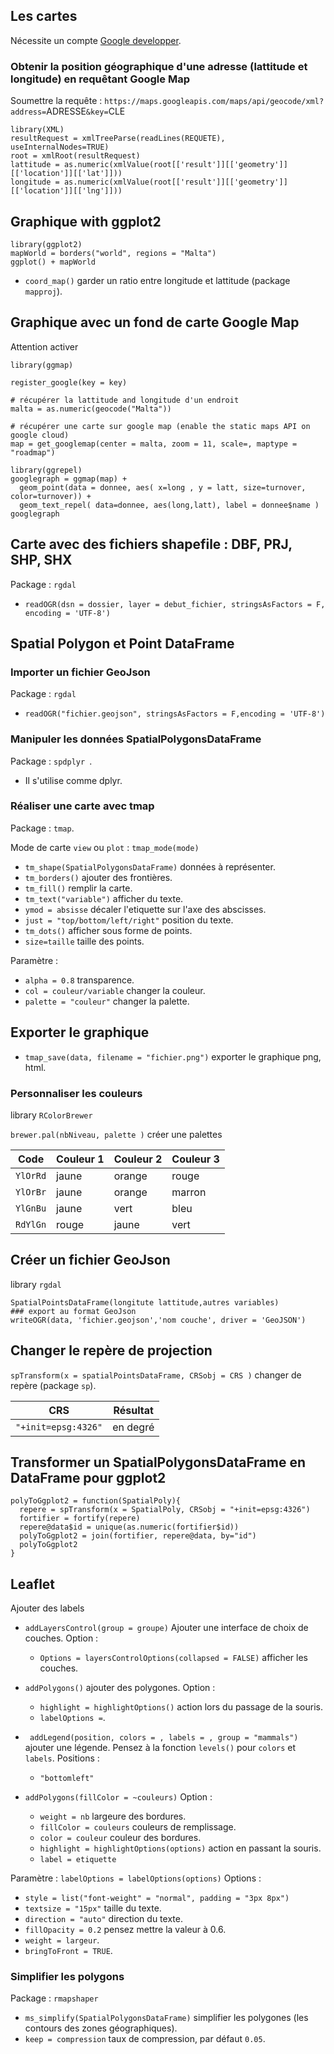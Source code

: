 ## Les cartes
 
 Nécessite un compte [Google developper](https://console.developers.google.com).
 
### Obtenir la position géographique d'une adresse (lattitude et longitude) en requêtant Google Map
 
Soumettre la requête : `https://maps.googleapis.com/maps/api/geocode/xml?address=`ADRESSE`&key=`CLE

```
library(XML)
resultRequest = xmlTreeParse(readLines(REQUETE), useInternalNodes=TRUE)
root = xmlRoot(resultRequest)
lattitude = as.numeric(xmlValue(root[['result']][['geometry']][['location']][['lat']]))
longitude = as.numeric(xmlValue(root[['result']][['geometry']][['location']][['lng']]))
```

## Graphique with ggplot2

```
library(ggplot2)
mapWorld = borders("world", regions = "Malta")
ggplot() + mapWorld
```

* `coord_map()` garder un ratio entre longitude et lattitude (package `mapproj`).

## Graphique avec un fond de carte Google Map

Attention activer 

```
library(ggmap)

register_google(key = key)

# récupérer la lattitude and longitude d'un endroit
malta = as.numeric(geocode("Malta"))

# récupérer une carte sur google map (enable the static maps API on google cloud)
map = get_googlemap(center = malta, zoom = 11, scale=, maptype = "roadmap")

library(ggrepel)
googlegraph = ggmap(map) +
  geom_point(data = donnee, aes( x=long , y = latt, size=turnover, color=turnover)) + 
  geom_text_repel( data=donnee, aes(long,latt), label = donnee$name )
googlegraph
```
## Carte avec des fichiers shapefile : DBF, PRJ, SHP, SHX

Package : `rgdal`

* `readOGR(dsn = dossier, layer = debut_fichier, stringsAsFactors = F, encoding = 'UTF-8')`

## Spatial Polygon et Point DataFrame

### Importer un fichier GeoJson

Package : `rgdal`

* `readOGR("fichier.geojson", stringsAsFactors = F,encoding = 'UTF-8')`

### Manipuler les données SpatialPolygonsDataFrame

Package : `spdplyr `.

* Il s'utilise comme dplyr.

### Réaliser une carte avec tmap

Package : `tmap`.

Mode de carte `view` ou `plot` : `tmap_mode(mode)`

* `tm_shape(SpatialPolygonsDataFrame)` données à représenter.
* `tm_borders()` ajouter des frontières.
* `tm_fill()` remplir la carte.
* `tm_text("variable")` afficher du texte.
 * `ymod = absisse` décaler l'etiquette sur l'axe des abscisses.
 * `just = "top/bottom/left/right"` position du texte. 
* `tm_dots()` afficher sous forme de points.
 * `size=taille` taille des points.

Paramètre :
* `alpha = 0.8` transparence.
* `col = couleur/variable` changer la couleur.
* `palette = "couleur"` changer la palette.

## Exporter le graphique

* `tmap_save(data, filename = "fichier.png")` exporter le graphique png, html.

### Personnaliser les couleurs

library `RColorBrewer`

`brewer.pal(nbNiveau, palette )` créer une palettes 

Code     | Couleur 1 | Couleur 2 | Couleur 3
---------|-----------|-----------|---
`YlOrRd` | jaune     | orange    | rouge
`YlOrBr` | jaune     | orange    | marron
`YlGnBu` | jaune     | vert      | bleu
`RdYlGn` | rouge     | jaune     | vert

## Créer un fichier GeoJson

library `rgdal`

```
SpatialPointsDataFrame(longitute lattitude,autres variables)
### export au format GeoJson
writeOGR(data, 'fichier.geojson','nom couche', driver = 'GeoJSON')
```

## Changer le repère de projection

`spTransform(x = spatialPointsDataFrame, CRSobj = CRS )` changer de repère (package `sp`).

CRS                  | Résultat
---------------------|---
`"+init=epsg:4326"`  | en degré

## Transformer un SpatialPolygonsDataFrame en DataFrame pour ggplot2

```
polyToGgplot2 = function(SpatialPoly){
  repere = spTransform(x = SpatialPoly, CRSobj = "+init=epsg:4326")
  fortifier = fortify(repere)
  repere@data$id = unique(as.numeric(fortifier$id))
  polyToGgplot2 = join(fortifier, repere@data, by="id")
  polyToGgplot2
}
```

## Leaflet

Ajouter des labels

* `addLayersControl(group = groupe)` Ajouter une interface de choix de couches. Option :
    
    * `Options = layersControlOptions(collapsed = FALSE)` afficher les couches.

* `addPolygons()` ajouter des polygones. Option : 
    
    * `highlight = highlightOptions()` action lors du passage de la souris.
    * `labelOptions =`.

* ` addLegend(position, colors = , labels = , group = "mammals")` ajouter une légende. Pensez à la fonction `levels()` pour `colors` et `labels`. Positions :
    
    * `"bottomleft"`

* `addPolygons(fillColor = ~couleurs)` Option : 

    * `weight = nb` largeure des bordures.
    * `fillColor = couleurs` couleurs de remplissage.
    * `color = couleur` couleur des bordures.
    * `highlight = highlightOptions(options)` action en passant la souris.  
    * `label = etiquette`

Paramètre : `labelOptions = labelOptions(options)` Options :

* `style = list("font-weight" = "normal", padding = "3px 8px")`
* `textsize = "15px"` taille du texte.
* `direction = "auto"` direction du texte.
* `fillOpacity = 0.2` pensez mettre la valeur à 0.6.
* `weight = largeur`.
* `bringToFront = TRUE`.

### Simplifier les polygons

Package : `rmapshaper`

* `ms_simplify(SpatialPolygonsDataFrame)` simplifier les polygones (les contours des zones géographiques).
 * `keep = compression` taux de compression, par défaut `0.05`.
